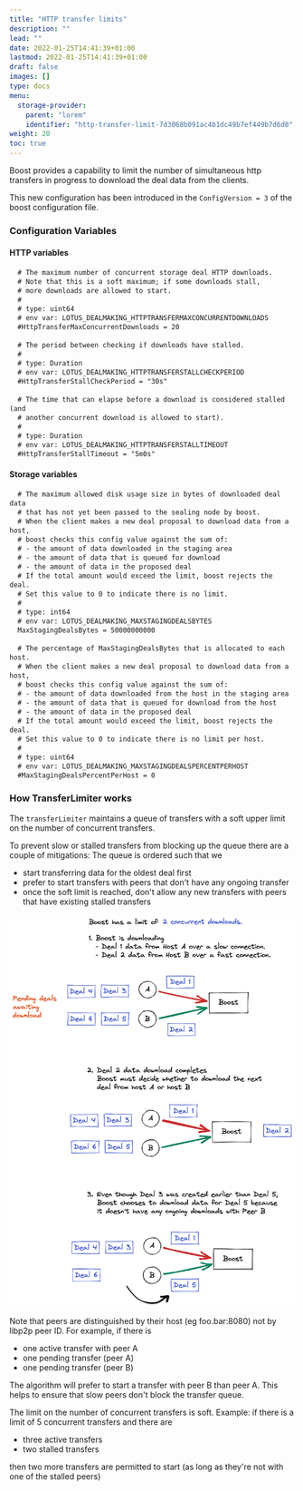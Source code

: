 ```yaml
---
title: "HTTP transfer limits"
description: ""
lead: ""
date: 2022-01-25T14:41:39+01:00
lastmod: 2022-01-25T14:41:39+01:00
draft: false
images: []
type: docs
menu:
  storage-provider:
    parent: "lorem"
    identifier: "http-transfer-limit-7d3068b091ac4b1dc49b7ef449b7d6d0"
weight: 20
toc: true
---
```


Boost provides a capability to limit the number of simultaneous http transfers in progress to download the deal data from the clients.

This new configuration has been introduced in the `ConfigVersion = 3` of the boost configuration file.

### Configuration Variables

#### HTTP variables

```
  # The maximum number of concurrent storage deal HTTP downloads.
  # Note that this is a soft maximum; if some downloads stall,
  # more downloads are allowed to start.
  #
  # type: uint64
  # env var: LOTUS_DEALMAKING_HTTPTRANSFERMAXCONCURRENTDOWNLOADS
  #HttpTransferMaxConcurrentDownloads = 20

  # The period between checking if downloads have stalled.
  #
  # type: Duration
  # env var: LOTUS_DEALMAKING_HTTPTRANSFERSTALLCHECKPERIOD
  #HttpTransferStallCheckPeriod = "30s"

  # The time that can elapse before a download is considered stalled (and
  # another concurrent download is allowed to start).
  #
  # type: Duration
  # env var: LOTUS_DEALMAKING_HTTPTRANSFERSTALLTIMEOUT
  #HttpTransferStallTimeout = "5m0s"
```

#### Storage variables

```
  # The maximum allowed disk usage size in bytes of downloaded deal data
  # that has not yet been passed to the sealing node by boost.
  # When the client makes a new deal proposal to download data from a host,
  # boost checks this config value against the sum of:
  # - the amount of data downloaded in the staging area
  # - the amount of data that is queued for download
  # - the amount of data in the proposed deal
  # If the total amount would exceed the limit, boost rejects the deal.
  # Set this value to 0 to indicate there is no limit.
  #
  # type: int64
  # env var: LOTUS_DEALMAKING_MAXSTAGINGDEALSBYTES
  MaxStagingDealsBytes = 50000000000

  # The percentage of MaxStagingDealsBytes that is allocated to each host.
  # When the client makes a new deal proposal to download data from a host,
  # boost checks this config value against the sum of:
  # - the amount of data downloaded from the host in the staging area
  # - the amount of data that is queued for download from the host
  # - the amount of data in the proposed deal
  # If the total amount would exceed the limit, boost rejects the deal.
  # Set this value to 0 to indicate there is no limit per host.
  #
  # type: uint64
  # env var: LOTUS_DEALMAKING_MAXSTAGINGDEALSPERCENTPERHOST
  #MaxStagingDealsPercentPerHost = 0
```

### How TransferLimiter works

The `transferLimiter` maintains a queue of transfers with a soft upper limit on the number of concurrent transfers.

To prevent slow or stalled transfers from blocking up the queue there are a couple of mitigations: The queue is ordered such that we

* start transferring data for the oldest deal first
* prefer to start transfers with peers that don't have any ongoing transfer
* once the soft limit is reached, don't allow any new transfers with peers that have existing stalled transfers

![HTTP transfer limits](<http-transfer-limit.png>)



Note that peers are distinguished by their host (eg foo.bar:8080) not by libp2p peer ID. For example, if there is

* one active transfer with peer A
* one pending transfer (peer A)
* one pending transfer (peer B)

The algorithm will prefer to start a transfer with peer B than peer A. This helps to ensure that slow peers don't block the transfer queue.

The limit on the number of concurrent transfers is soft. Example: if there is a limit of 5 concurrent transfers and there are

* three active transfers
* two stalled transfers

then two more transfers are permitted to start (as long as they're not with one of the stalled peers)

